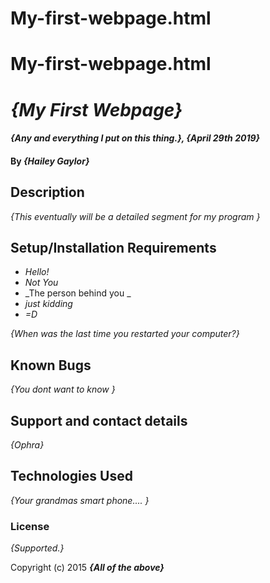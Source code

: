# My-first-webpage.html
# My-first-webpage.html
# _{My First Webpage}_

#### _{Any and everything I put on this thing.}, {April 29th 2019}_

#### By _**{Hailey Gaylor}**_

## Description

_{This eventually will be a detailed segment for my program }_

## Setup/Installation Requirements

* _Hello!_
* _Not You_
* _The person behind you _
* _just kidding_
* _=D_

_{When was the last time you restarted your computer?}_

## Known Bugs

_{You dont want to know }_

## Support and contact details

_{Ophra}_

## Technologies Used

_{Your grandmas smart phone.... }_

### License

*{Supported.}*

Copyright (c) 2015 **_{All of the above}_**

